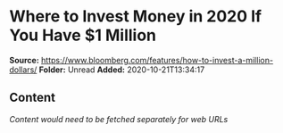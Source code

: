 # Where to Invest Money in 2020 If You Have $1 Million

**Source:** https://www.bloomberg.com/features/how-to-invest-a-million-dollars/
**Folder:** Unread
**Added:** 2020-10-21T13:34:17




## Content
*Content would need to be fetched separately for web URLs*

